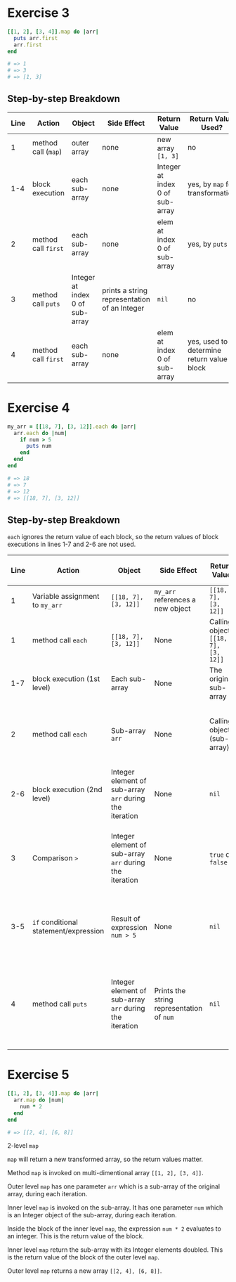 # Exercise 3
```ruby
[[1, 2], [3, 4]].map do |arr|
  puts arr.first
  arr.first
end

# => 1
# => 3
# => [1, 3]
```

## Step-by-step Breakdown
| Line | Action | Object | Side Effect | Return Value | Return Value Used? |
| --- | --- | --- | --- | --- | --- |
| 1 |  method call (`map`) | outer array | none | new array `[1, 3]` | no |
| 1-4 | block execution | each sub-array | none | Integer at index 0 of sub-array | yes, by `map` for transformation |
| 2 | method call `first` | each sub-array | none | elem at index 0 of sub-array | yes, by `puts` |
| 3 | method call `puts` | Integer at index 0 of sub-array | prints a string representation of an Integer | `nil` | no |
| 4 | method call `first` | each sub-array | none | elem at index 0 of sub-array | yes, used to determine return value of block |

# Exercise 4
```ruby
my_arr = [[18, 7], [3, 12]].each do |arr|
  arr.each do |num|
    if num > 5
      puts num
    end
  end
end

# => 18
# => 7
# => 12
# => [[18, 7], [3, 12]]
```

## Step-by-step Breakdown
`each` ignores the return value of each block, so the return values of block executions in lines 1-7 and 2-6 are not used.

| Line | Action | Object | Side Effect | Return Value | Return Value Used? |
| --- | --- | --- | --- | --- | --- |
| 1 | Variable assignment to `my_arr` | `[[18, 7], [3, 12]]` | `my_arr` references a new object | `[[18, 7], [3, 12]]` | No |
| 1 | method call `each` | `[[18, 7], [3, 12]]` | None | Calling object `[[18, 7], [3, 12]]` | Yes, assigned to `my_arr` |
| 1-7 | block execution (1st level) | Each sub-array | None | The original sub-array | No |
| 2 | method call `each` | Sub-array `arr` | None | Calling object (sub-array) | Yes, used to determine the return value of the block (1st level) |
| 2-6 | block execution (2nd level) | Integer element of sub-array `arr` during the iteration | None | `nil` | No |
| 3 | Comparison `>` | Integer element of sub-array `arr` during the iteration | None | `true` or `false` | Yes, to determine whether to enter this branch of the `if` statement |
| 3-5 | `if` conditional statement/expression | Result of expression `num > 5` | None | `nil` | Yes, used to determine return value of inner block |
| 4 | method call `puts` | Integer element of sub-array `arr` during the iteration | Prints the string representation of `num` | `nil` | Yes, used to determine the return value of the `if` statement if that branch is executed. |

# Exercise 5
```ruby
[[1, 2], [3, 4]].map do |arr|
  arr.map do |num|
    num * 2
  end
end

# => [[2, 4], [6, 8]]
```
2-level `map`

`map` will return a new transformed array, so the return values matter.

Method `map` is invoked on multi-dimentional array `[[1, 2], [3, 4]]`.

Outer level `map` has one parameter `arr` which is a sub-array of the original array, during each iteration.

Inner level `map` is invoked on the sub-array. It has one parameter `num` which is an Integer object of the sub-array, during each iteration.

Inside the block of the inner level `map`, the expression `num * 2` evaluates to an integer. This is the return value of the block.

Inner level `map` return the sub-array with its Integer elements doubled. This is the return value of the block of the outer level `map`.

Outer level `map` returns a new array `[[2, 4], [6, 8]]`.

